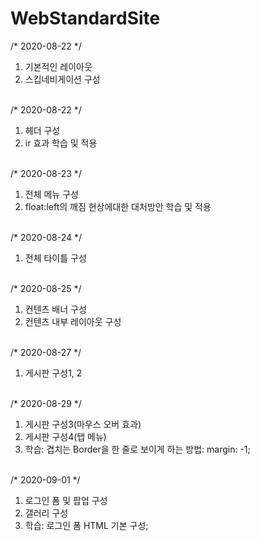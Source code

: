 # WebStandardSite

/* 2020-08-22 */ <br>
 <ol>
  <li>기본적인 레이아웃</li>
  <li>스킵네비게이션 구성</li>
 </ol>
<br>
/* 2020-08-22 */<br>
 <ol>
  <li> 헤더 구성</li>
  <li> ir 효과 학습 및 적용</li>
 </ol>
 <br>
/* 2020-08-23 */ <br>
 <ol>
  <li> 전체 메뉴 구성</li>
  <li> float:left의 깨짐 현상에대한 대처방안 학습 및 적용</li>
 </ol>
 <br>
 /* 2020-08-24 */ <br>
 <ol>
  <li>전체 타이틀 구성</li>
 </ol>
 <br>
 /* 2020-08-25 */ <br>
 <ol>
  <li> 컨텐츠 배너 구성</li>
  <li> 컨텐츠 내부 레이아웃 구성</li>
 </ol>
 <br>
 /* 2020-08-27 */ <br>
 <ol>
  <li> 게시판 구성1, 2</li>
 </ol>
 <br>
    /* 2020-08-29 */ <br>
 <ol>
  <li> 게시판 구성3(마우스 오버 효과)</li>
  <li> 게시판 구성4(탭 메뉴)</li>
  <li> 학습: 겹치는 Border을 한 줄로 보이게 하는 방법: margin: -1; </li>
 </ol>
 <br>
     /* 2020-09-01 */ <br>
 <ol>
  <li> 로그인 폼 및 팝업 구성</li>
  <li> 갤러리 구성 </li>
  <li> 학습: 로그인 폼 HTML 기본 구성; </li>
 </ol>
 <br>



